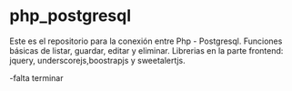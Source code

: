 # php_postgresql
Este es el repositorio para la conexión entre Php - Postgresql. Funciones básicas de listar, guardar, editar y eliminar. Librerias en la parte frontend: jquery, underscorejs,boostrapjs y sweetalertjs.

-falta terminar
